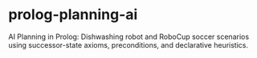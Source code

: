 # prolog-planning-ai
AI Planning in Prolog: Dishwashing robot and RoboCup soccer scenarios using successor-state axioms, preconditions, and declarative heuristics.
